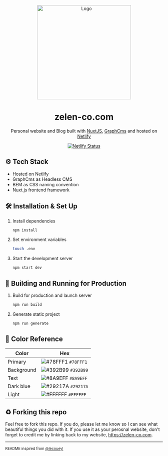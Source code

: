 <div align="center">
  <img alt="Logo" src="https://zelen-co.com/logo-preview.png" width="300" />
</div>
<h1 align="center">
  zelen-co.com
</h1>
<p align="center">
  Personal website and Blog built with <a href="https://nuxtjs.org"target="_blank" rel="noopener noreferrer">NuxtJS</a>, <a href="https://graphcms.com/" target="_blank" rel="noopener noreferrer">GraphCms</a> and hosted on <a href="https://www.netlify.com"target="_blank" rel="noopener noreferrer">Netlify</a>
</p>

<p align="center">
  <a href="https://app.netlify.com/sites/lecouey/deploys"target="_blank" rel="noopener noreferrer">
    <img src="https://api.netlify.com/api/v1/badges/a0bdf399-2ec7-44a0-91f8-895d53e24383/deploy-status" alt="Netlify Status" />
  </a>
</p>

## ⚙️ Tech Stack

- Hosted on Netlify
- GraphCms as Headless CMS
- BEM as CSS naming convention
- Nuxt.js frontend framework

## 🛠 Installation & Set Up

1. Install dependencies

   ```sh
   npm install
   ```

2. Set environment variables

   ```sh
   touch .env
   ```

3. Start the development server

   ```sh
   npm start dev
   ```

## 🚀 Building and Running for Production

1. Build for production and launch server

   ```sh
   npm run build
   ```

2. Generate static project

   ```sh
   npm run generate
   ```



## 🎨 Color Reference

| Color      | Hex                                                                |
| ---------- | ------------------------------------------------------------------ |
| Primary    | ![#78FFF1](https://via.placeholder.com/10/78FFF1?text=+) `#78FFF1` |
| Background | ![#392B99](https://via.placeholder.com/10/392B99?text=+) `#392B99` |
| Text       | ![#8A9EFF](https://via.placeholder.com/10/8A9EFF?text=+) `#8A9EFF` |
| Dark blue  | ![#29217A](https://via.placeholder.com/10/29217A?text=+) `#29217A` |
| Light      | ![#FFFFFF](https://via.placeholder.com/10/FFFFFF?text=+) `#FFFFFF` |


## ♻️ Forking this repo

Feel free to fork this repo. If you do, please let me know so I can see what beautiful things you did with it.
If you use it as your perosnal website, don't forget to credit me by linking back to my website, https://zelen-co.com.

---
<sup>README inspired from [@lecoueyl](https://github.com/lecoueyl/lecouey.me/blob/master/README.md)</sup>
